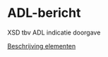 # ADL-bericht
XSD tbv ADL indicatie doorgave

[Beschrijving elementen](ADL-berichtelement-beschrijving.md)
